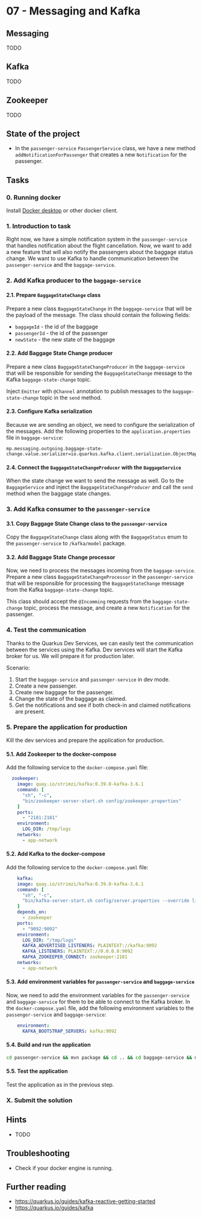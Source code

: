 # 07 - Messaging and Kafka

## Messaging

TODO

## Kafka

TODO

## Zookeeper

TODO

## State of the project

- In the `passenger-service` `PassengerService` class, we have a new method `addNotificationForPassenger` that creates a new `Notification` for the passenger.

## Tasks

### 0. Running docker

Install [Docker desktop](https://docs.docker.com/desktop/) or other docker client.

### 1. Introduction to task

Right now, we have a simple notification system in the `passenger-service` that handles notification about the flight cancellation. Now, we want to add a new feature that will also notify the passengers about the baggage status change. We want to use Kafka to handle communication between the `passenger-service` and the `baggage-service`. 

### 2. Add Kafka producer to the `baggage-service`

#### 2.1. Prepare `BaggageStateChange` class

Prepare a new class `BaggageStateChange` in the `baggage-service` that will be the payload of the message. The class should contain the following fields:
- `baggageId` - the id of the baggage
- `passengerId` - the id of the passenger
- `newState` - the new state of the baggage

#### 2.2. Add Baggage State Change producer

Prepare a new class `BaggageStateChangeProducer` in the `baggage-service` that will be responsible for sending the `BaggageStateChange` message to the Kafka `baggage-state-change` topic. 

Inject `Emitter` with `@Channel` annotation to publish messages to the `baggage-state-change` topic in the `send` method.

#### 2.3. Configure Kafka serialization

Because we are sending an object, we need to configure the serialization of the messages. Add the following properties to the `application.properties` file in `baggage-service`:

```properties
mp.messaging.outgoing.baggage-state-change.value.serializer=io.quarkus.kafka.client.serialization.ObjectMapperSerializer
```

#### 2.4. Connect the `BaggageStateChangeProducer` with the `BaggageService`

When the state change we want to send the message as well. Go to the `BaggageService` and inject the `BaggageStateChangeProducer` and call the `send` method when the baggage state changes.

### 3. Add Kafka consumer to the `passenger-service`

#### 3.1. Copy Baggage State Change class to the `passenger-service`

Copy the `BaggageStateChange` class along with the `BaggageStatus` enum to the `passenger-service` to `/kafka/model` package.

#### 3.2. Add Baggage State Change processor

Now, we need to process the messages incoming from the `baggage-service`. Prepare a new class `BaggageStateChangeProcessor` in the `passenger-service` that will be responsible for processing the `BaggageStateChange` message from the Kafka `baggage-state-change` topic.

This class should accept the `@Incomming` requests from the `baggage-state-change` topic, process the message, and create a new `Notification` for the passenger.

### 4. Test the communication

Thanks to the Quarkus Dev Services, we can easily test the communication between the services using the Kafka. Dev services will start the Kafka broker for us. We will prepare it for production later.

Scenario:
1. Start the `baggage-service` and `passenger-service` in dev mode.
2. Create a new passenger.
3. Create new baggage for the passenger.
4. Change the state of the baggage as claimed.
5. Get the notifications and see if both check-in and claimed notifications are present.

### 5. Prepare the application for production

Kill the dev services and prepare the application for production.

#### 5.1. Add Zookeeper to the docker-compose

Add the following service to the `docker-compose.yaml` file:

```yaml
  zookeeper:
    image: quay.io/strimzi/kafka:0.39.0-kafka-3.6.1
    command: [
      "sh", "-c",
      "bin/zookeeper-server-start.sh config/zookeeper.properties"
    ]
    ports:
      - "2181:2181"
    environment:
      LOG_DIR: /tmp/logs
    networks:
      - app-network
```

#### 5.2. Add Kafka to the docker-compose

Add the following service to the `docker-compose.yaml` file:

```yaml
    kafka:
    image: quay.io/strimzi/kafka:0.39.0-kafka-3.6.1
    command: [
      "sh", "-c",
      "bin/kafka-server-start.sh config/server.properties --override listeners=$${KAFKA_LISTENERS} --override advertised.listeners=$${KAFKA_ADVERTISED_LISTENERS} --override zookeeper.connect=$${KAFKA_ZOOKEEPER_CONNECT}"
    ]
    depends_on:
      - zookeeper
    ports:
      - "9092:9092"
    environment:
      LOG_DIR: "/tmp/logs"
      KAFKA_ADVERTISED_LISTENERS: PLAINTEXT://kafka:9092
      KAFKA_LISTENERS: PLAINTEXT://0.0.0.0:9092
      KAFKA_ZOOKEEPER_CONNECT: zookeeper:2181
    networks:
      - app-network
```

#### 5.3. Add environment variables for `passenger-service` and `baggage-service`

Now, we need to add the environment variables for the `passenger-service` and `baggage-service` for them to be able to connect to the Kafka broker. In the `docker-compose.yaml` file, add the following environment variables to the `passenger-service` and `baggage-service`:

```yaml
    environment:
      KAFKA_BOOTSTRAP_SERVERS: kafka:9092
```

#### 5.4. Build and run the application

```bash
cd passenger-service && mvn package && cd .. && cd baggage-service && mvn package && cd .. && cd flight-service && mvn package && cd .. && docker compose build && docker compose up
```

#### 5.5. Test the application

Test the application as in the previous step.

### X. Submit the solution

[//]: # (TODO after setting up github classroom)

## Hints

- TODO

## Troubleshooting

- Check if your docker engine is running.

## Further reading

- https://quarkus.io/guides/kafka-reactive-getting-started
- https://quarkus.io/guides/kafka